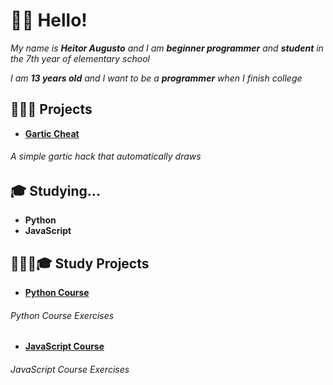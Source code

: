 # 👋🏽 Hello!

*My name is **Heitor Augusto** and I am **beginner programmer** and **student** in the 7th year of elementary school*

*I am **13 years old** and I want to be a **programmer** when I finish college*

## 👨🏽‍💻 Projects

- **[Gartic Cheat](https://github.com/HeitorAugustoLN/GarticCheat)**

###### A simple gartic hack that automatically draws

## 🎓 Studying...

- **Python**
- **JavaScript**

## 👨🏽‍💻🎓 Study Projects

- **[Python Course](https://github.com/HeitorAugustoLN/Curso-Python)**

###### Python Course Exercises

- **[JavaScript Course]()**

###### JavaScript Course Exercises
